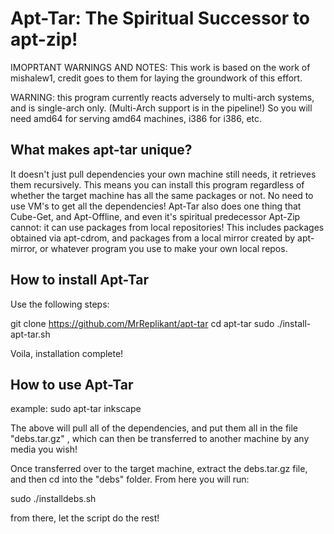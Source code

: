 # Apt-Tar: The Spiritual Successor to apt-zip!
IMOPRTANT WARNINGS AND NOTES:
This work is based on the work of mishalew1, credit goes to them for laying the groundwork of this effort. 

WARNING: this program currently reacts adversely to multi-arch systems, and is single-arch only. (Multi-Arch support is in the pipeline!) So you will need amd64 for serving amd64 machines, i386 for i386, etc.

## What makes apt-tar unique?
It doesn't just pull dependencies your own machine still needs, it retrieves them recursively. This means you can install this program regardless of whether the target machine has all the same packages or not. No need to use VM's to get all the dependencies! Apt-Tar also does one thing that Cube-Get, and Apt-Offline, and even it's spiritual predecessor Apt-Zip cannot: it can use packages from local repositories! This includes packages obtained via apt-cdrom, and packages from a local mirror created by apt-mirror, or whatever program you use to make your own local repos.

## How to install Apt-Tar 
Use the following steps: 

git clone https://github.com/MrReplikant/apt-tar
cd apt-tar
sudo ./install-apt-tar.sh

Voila, installation complete!

## How to use Apt-Tar
example: sudo apt-tar inkscape

The above will pull all of the dependencies, and put them all in the file "debs.tar.gz" , which can then be transferred to another machine by any media you wish!

Once transferred over to the target machine, extract the debs.tar.gz file, and then cd into the "debs" folder. From here you will run:

sudo ./installdebs.sh

from there, let the script do the rest! 
